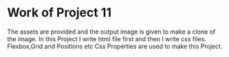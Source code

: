 # Work of Project 11

The assets are provided and the output image is given to make a clone of the image. In this Project I write html file first and then I write css files. Flexbox,Grid and Positions etc Css Properties are used to make this Project.
